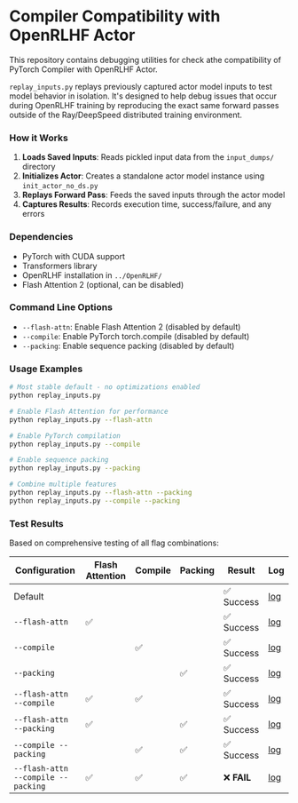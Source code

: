 # Compiler Compatibility with OpenRLHF Actor

This repository contains debugging utilities for check athe compatibility of PyTorch Compiler with OpenRLHF Actor.

`replay_inputs.py` replays previously captured actor model inputs to test model behavior in isolation. It's designed to help debug issues that occur during OpenRLHF training by reproducing the exact same forward passes outside of the Ray/DeepSpeed distributed training environment.

### How it Works

1. **Loads Saved Inputs**: Reads pickled input data from the `input_dumps/` directory
2. **Initializes Actor**: Creates a standalone actor model instance using `init_actor_no_ds.py`
3. **Replays Forward Pass**: Feeds the saved inputs through the actor model
4. **Captures Results**: Records execution time, success/failure, and any errors

### Dependencies

- PyTorch with CUDA support
- Transformers library
- OpenRLHF installation in `../OpenRLHF/`
- Flash Attention 2 (optional, can be disabled)

### Command Line Options

- `--flash-attn`: Enable Flash Attention 2 (disabled by default)
- `--compile`: Enable PyTorch torch.compile (disabled by default)
- `--packing`: Enable sequence packing (disabled by default)

### Usage Examples

```bash
# Most stable default - no optimizations enabled
python replay_inputs.py

# Enable Flash Attention for performance
python replay_inputs.py --flash-attn

# Enable PyTorch compilation
python replay_inputs.py --compile

# Enable sequence packing
python replay_inputs.py --packing

# Combine multiple features
python replay_inputs.py --flash-attn --packing
python replay_inputs.py --compile --packing
```

### Test Results

Based on comprehensive testing of all flag combinations:

| Configuration | Flash Attention | Compile | Packing | Result | Log |
|---------------|-----------------|---------|---------|--------|-----|
| Default | | | | ✅ Success | [log](logs/default.log) |
| `--flash-attn` | ✅ | | | ✅ Success | [log](logs/flash-attn.log) |
| `--compile` | | ✅ | | ✅ Success | [log](logs/compile.log) |
| `--packing` | | | ✅ | ✅ Success | [log](logs/packing.log) |
| `--flash-attn --compile` | ✅ | ✅ | | ✅ Success | [log](logs/flash-attn-compile.log) |
| `--flash-attn --packing` | ✅ | | ✅ | ✅ Success | [log](logs/flash-attn-packing.log) |
| `--compile --packing` | | ✅ | ✅ | ✅ Success | [log](logs/compile-packing.log) |
| `--flash-attn --compile --packing` | ✅ | ✅ | ✅ | ❌ **FAIL** | [log](logs/flash-attn-compile-packing.log) |


